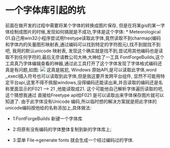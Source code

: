 # 一个字体库引起的坑 #
前面在做开发的过程中需要将某个字体的转换成图片保存, 但是在将某gis的某一字体绘制成图片的时候,发现如何搞就是不成功,字体是这个字体: * Meteorological 01.自己用win32小程序尝试用freetype读取此字体,竟然读取不到charmap(编码和字体内的矢量图形映射表,通过编码可以找到特定的字符图元),找不到就找不到吧, 我用的默认unicode 映射表, 发现这个确实就是找不到,尝试用其他编码也是读取不到任何字符的,最后无奈请教公司大神,大神给了一工具 FontForgeBuilds,这个工具真乃字体编辑查看的神器,通过此工具打开了这个字体发现了字体格式编码还真是有问题,如图:
![](https://i.imgur.com/VTuE0as.png)
这真是尴尬, Windows 原始API,是可以读取此字体,word ,,execl插入符号也可以读取到此字体,但是我这要开发跨平台组件, 显然不可能用特定平台api,这里不得不佩服windows,没得编码还能读出来,并且读取的编码还是名称里面显示的F021 --> 21 ,他能读取成21. 这个可能他自己解析字体遍历读取的吧,  这个猜想我通过 直接给Freetype api给F021 是可以读取出来字体保存图片就可以知道了.  由于此字体没有Unicode 编码,所以临时想的解决方案就是把此字体的unicode编码按他给的名称添加上,具体做法:


- 1:FontForgeBuilds 新键一个字体库

- 2:将原有没有编码的字体整体复制到新的字体库上;

- 3:菜单 File->generate fonts  就会生成一个经过编码过的字体.